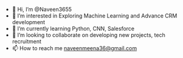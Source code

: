 - 👋 Hi, I’m @Naveen3655
- 👀 I’m interested in Exploring Machine Learning and Advance CRM development
- 🌱 I’m currently learning Python, CNN, Salesforce
- 💞️ I’m looking to collaborate on developing new projects, tech recruitment
- 📫 How to reach me naveenmeena36@gmail.com

<!---
Naveen3655/Naveen3655 is a ✨ special ✨ repository because its `README.md` (this file) appears on your GitHub profile.
You can click the Preview link to take a look at your changes.
--->
